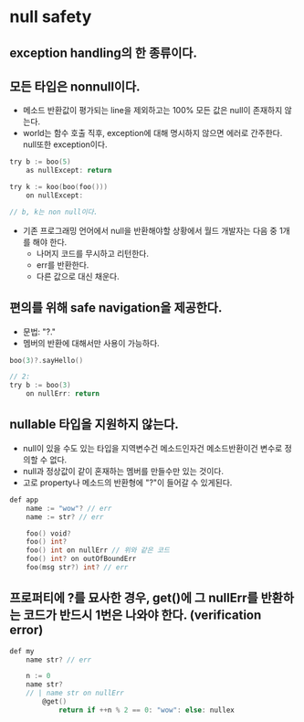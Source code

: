 # null safety

## exception handling의 한 종류이다.

## 모든 타입은 nonnull이다.

* 메소드 반환값이 평가되는 line을 제외하고는 100% 모든 값은 null이 존재하지 않는다.
* world는 함수 호출 직후, exception에 대해 명시하지 않으면 에러로 간주한다. null또한 exception이다.

```go
try b := boo(5)
    as nullExcept: return

try k := koo(boo(foo()))
    on nullExcept:

// b, k는 non null이다.
```

* 기존 프로그래밍 언어에서 null을 반환해야할 상황에서 월드 개발자는 다음 중 1개를 해야 한다.
    * 나머지 코드를 무시하고 리턴한다.
    * err를 반환한다.
    * 다른 값으로 대신 채운다.

## 편의를 위해 safe navigation을 제공한다.

* 문법: "?."
* 멤버의 반환에 대해서만 사용이 가능하다.

```go
boo(3)?.sayHello()

// 2:
try b := boo(3)
    on nullErr: return
```

## nullable 타입을 지원하지 않는다.

* null이 있을 수도 있는 타입을 지역변수건 메소드인자건 메소드반환이건 변수로 정의할 수 없다.
* null과 정상값이 같이 혼재하는 멤버를 만들수만 있는 것이다.
* 고로 property나 메소드의 반환형에 "?"이 들어갈 수 있게된다.

```go
def app
    name := "wow"? // err
    name := str? // err

    foo() void?
    foo() int?
    foo() int on nullErr // 위와 같은 코드
    foo() int? on outOfBoundErr
    foo(msg str?) int? // err
```

## 프로퍼티에 ?를 묘사한 경우, get()에 그 nullErr를 반환하는 코드가 반드시 1번은 나와야 한다. (verification error)

```go
def my
    name str? // err

    n := 0
    name str?
    // | name str on nullErr
        @get()
            return if ++n % 2 == 0: "wow": else: nullex
```
